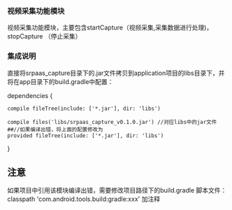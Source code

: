 ### 视频采集功能模块
视频采集功能模块，主要包含startCapture（视频采集,采集数据进行处理)，stopCapture （停止采集）

### 集成说明
直接将srpaas_capture目录下的.jar文件拷贝到application项目的libs目录下，并将在app目录下的build.gradle中配置：

dependencies {

    compile fileTree(include: ['*.jar'], dir: 'libs')

    compile files('libs/srpaas_capture_v0.1.0.jar') //对应libs中的jar文件
    ##//如果编译出错，将上面的配置修改为
    provided fileTree(include: ['*.jar'], dir: 'libs')
}

## 注意
如果项目中引用该模块编译出错，需要修改项目路径下的build.gradle 脚本文件：
 classpath 'com.android.tools.build:gradle:xxx' 加注释

